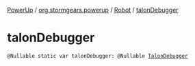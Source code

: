 [PowerUp](../../index.md) / [org.stormgears.powerup](../index.md) / [Robot](index.md) / [talonDebugger](./talon-debugger.md)

# talonDebugger

`@Nullable static var talonDebugger: @Nullable `[`TalonDebugger`](../../org.stormgears.powerup.subsystems.navigator/-talon-debugger/index.md)